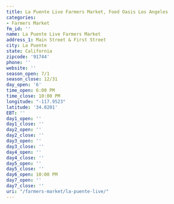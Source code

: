 ```yaml
---
title: La Puente Live Farmers Market, Food Oasis Los Angeles
categories:
- Farmers Market
fm_id: ''
name: La Puente Live Farmers Market
address_1: Main Street & First Street
city: La Puente
state: California
zipcode: '91744'
phone: ''
website: ''
season_open: 7/1
season_close: 12/31
day_open: '6'
time_open: 6:00 PM
time_close: 10:00 PM
longitude: "-117.9523"
latitude: '34.0201'
EBT: ''
day1_open: ''
day1_close: ''
day2_open: ''
day2_close: ''
day3_open: ''
day3_close: ''
day4_open: ''
day4_close: ''
day5_open: ''
day5_close: ''
day6_open: 10:00 PM
day7_open: ''
day7_close: ''
uri: "/farmers-market/la-puente-live/"
---
```


